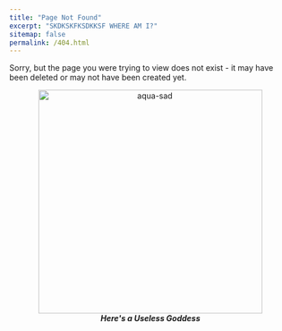 ```yaml
---
title: "Page Not Found"
excerpt: "SKDKSKFKSDKKSF WHERE AM I?"
sitemap: false
permalink: /404.html
---  
```


Sorry, but the page you were trying to view does not exist - it may have been deleted or may not have been created yet.

<div align="center"><img src="https://www.hocky.codes/static/images/aqua.4817d4110886.gif" alt="aqua-sad" width="400"/><br> <b><i>Here's a Useless Goddess</i></b></div> <br>